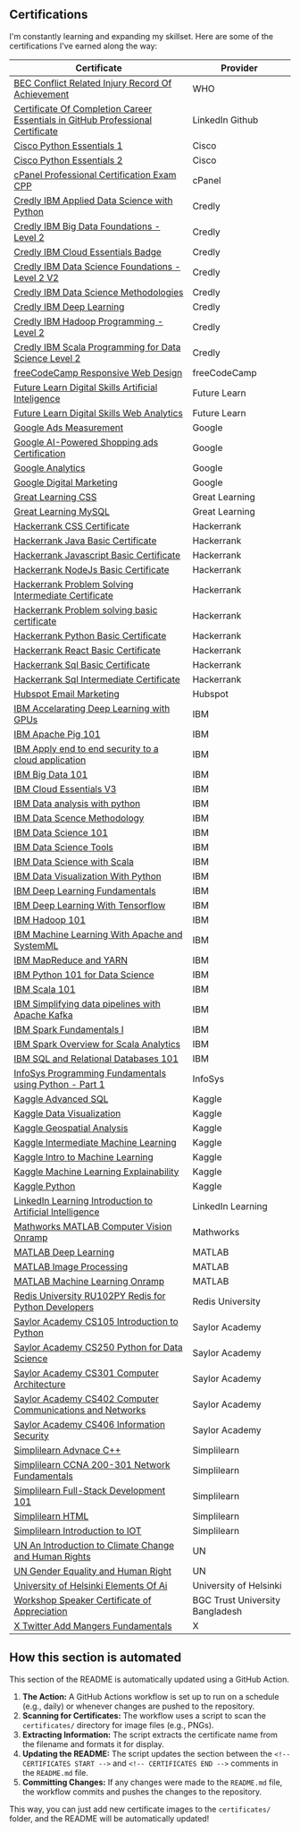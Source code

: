 ## Certifications

I'm constantly learning and expanding my skillset. Here are some of the certifications I've earned along the way:


| Certificate | Provider | 
|---|---|
| [BEC Conflict Related Injury Record Of Achievement](./certificates/BEC_Conflict_Related_Injury_Record_Of_Achievement.png) | WHO | 
| [Certificate Of Completion Career Essentials in GitHub Professional Certificate](./certificates/Certificate_Of_Completion_Career_Essentials_in_GitHub_Professional_Certificate.png) | LinkedIn Github | 
| [Cisco Python Essentials 1](./certificates/Cisco_Python_Essentials_1.png) | Cisco | 
| [Cisco Python Essentials 2](./certificates/Cisco_Python_Essentials_2.png) | Cisco | 
| [cPanel Professional Certification Exam CPP](./certificates/cPanel_Professional_Certification_Exam_CPP.png) | cPanel | 
| [Credly IBM Applied Data Science with Python](./certificates/Credly_IBM_Applied_Data_Science_with_Python.png) | Credly | 
| [Credly IBM Big Data Foundations - Level 2](./certificates/Credly_IBM_Big_Data_Foundations_-_Level_2.png) | Credly | 
| [Credly IBM Cloud Essentials Badge](./certificates/Credly_IBM_Cloud_Essentials_Badge.png) | Credly | 
| [Credly IBM Data Science Foundations - Level 2 V2](./certificates/Credly_IBM_Data_Science_Foundations_-_Level_2_V2.png) | Credly | 
| [Credly IBM Data Science Methodologies](./certificates/Credly_IBM_Data_Science_Methodologies.png) | Credly | 
| [Credly IBM Deep Learning](./certificates/Credly_IBM_Deep_Learning.png) | Credly | 
| [Credly IBM Hadoop Programming - Level 2](./certificates/Credly_IBM_Hadoop_Programming_-_Level_2.png) | Credly | 
| [Credly IBM Scala Programming for Data Science Level 2](./certificates/Credly_IBM_Scala_Programming_for_Data_Science_Level_2.png) | Credly | 
| [freeCodeCamp Responsive Web Design](./certificates/freeCodeCamp_Responsive_Web_Design.png) | freeCodeCamp | 
| [Future Learn Digital Skills Artificial Inteligence](./certificates/Future_Learn_Digital_Skills_Artificial_Inteligence.png) | Future Learn | 
| [Future Learn Digital Skills Web Analytics](./certificates/Future_Learn_Digital_Skills_Web_Analytics.png) | Future Learn | 
| [Google Ads Measurement](./certificates/Google_Ads_Measurement.png) | Google | 
| [Google AI-Powered Shopping ads Certification](./certificates/Google_AI-Powered_Shopping_ads_Certification.png) | Google | 
| [Google Analytics](./certificates/Google_Analytics.png) | Google | 
| [Google Digital Marketing](./certificates/Google_Digital_Marketing.png) | Google | 
| [Great Learning CSS](./certificates/Great_Learning_CSS.png) | Great Learning | 
| [Great Learning MySQL](./certificates/Great_Learning_MySQL.png) | Great Learning | 
| [Hackerrank CSS Certificate](./certificates/Hackerrank_CSS_Certificate.png) | Hackerrank | 
| [Hackerrank Java Basic Certificate](./certificates/Hackerrank_Java_Basic_Certificate.png) | Hackerrank | 
| [Hackerrank Javascript Basic Certificate](./certificates/Hackerrank_Javascript_Basic_Certificate.png) | Hackerrank | 
| [Hackerrank NodeJs Basic Certificate](./certificates/Hackerrank_NodeJs_Basic_Certificate.png) | Hackerrank | 
| [Hackerrank Problem Solving Intermediate Certificate](./certificates/Hackerrank_Problem_Solving_Intermediate_Certificate.png) | Hackerrank | 
| [Hackerrank Problem solving basic certificate](./certificates/Hackerrank_Problem_solving_basic_certificate.png) | Hackerrank | 
| [Hackerrank Python Basic Certificate](./certificates/Hackerrank_Python_Basic_Certificate.png) | Hackerrank | 
| [Hackerrank React Basic Certificate](./certificates/Hackerrank_React_Basic_Certificate.png) | Hackerrank | 
| [Hackerrank Sql Basic Certificate](./certificates/Hackerrank_Sql_Basic_Certificate.png) | Hackerrank | 
| [Hackerrank Sql Intermediate Certificate](./certificates/Hackerrank_Sql_Intermediate_Certificate.png) | Hackerrank | 
| [Hubspot Email Marketing](./certificates/Hubspot_Email_Marketing.png) | Hubspot | 
| [IBM Accelarating Deep Learning with GPUs](./certificates/IBM_Accelarating_Deep_Learning_with_GPUs.png) | IBM | 
| [IBM Apache Pig 101](./certificates/IBM_Apache_Pig_101.png) | IBM | 
| [IBM Apply end to end security to a cloud application](./certificates/IBM_Apply_end_to_end_security_to_a_cloud_application.png) | IBM | 
| [IBM Big Data 101](./certificates/IBM_Big_Data_101.png) | IBM | 
| [IBM Cloud Essentials V3](./certificates/IBM_Cloud_Essentials_V3.png) | IBM | 
| [IBM Data analysis with python](./certificates/IBM_Data_analysis_with_python.png) | IBM | 
| [IBM Data Scence Methodology](./certificates/IBM_Data_Scence_Methodology.png) | IBM | 
| [IBM Data Science 101](./certificates/IBM_Data_Science_101.png) | IBM | 
| [IBM Data Science Tools](./certificates/IBM_Data_Science_Tools.png) | IBM | 
| [IBM Data Science with Scala](./certificates/IBM_Data_Science_with_Scala.png) | IBM | 
| [IBM Data Visualization With Python](./certificates/IBM_Data_Visualization_With_Python.png) | IBM | 
| [IBM Deep Learning Fundamentals](./certificates/IBM_Deep_Learning_Fundamentals.png) | IBM | 
| [IBM Deep Learning With Tensorflow](./certificates/IBM_Deep_Learning_With_Tensorflow.png) | IBM | 
| [IBM Hadoop 101](./certificates/IBM_Hadoop_101.png) | IBM | 
| [IBM Machine Learning With Apache and SystemML](./certificates/IBM_Machine_Learning_With_Apache_and_SystemML.png) | IBM | 
| [IBM MapReduce and YARN](./certificates/IBM_MapReduce_and_YARN.png) | IBM | 
| [IBM Python 101 for Data Science](./certificates/IBM_Python_101_for_Data_Science.png) | IBM | 
| [IBM Scala 101](./certificates/IBM_Scala_101.png) | IBM | 
| [IBM Simplifying data pipelines with Apache Kafka](./certificates/IBM_Simplifying_data_pipelines_with_Apache_Kafka.png) | IBM | 
| [IBM Spark Fundamentals I](./certificates/IBM_Spark_Fundamentals_I.png) | IBM | 
| [IBM Spark Overview for Scala Analytics](./certificates/IBM_Spark_Overview_for_Scala_Analytics.png) | IBM | 
| [IBM SQL and Relational Databases 101](./certificates/IBM_SQL_and_Relational_Databases_101.png) | IBM | 
| [InfoSys Programming Fundamentals using Python - Part 1](./certificates/InfoSys_Programming_Fundamentals_using_Python_-_Part_1.png) | InfoSys | 
| [Kaggle Advanced SQL](./certificates/Kaggle_Advanced_SQL.png) | Kaggle | 
| [Kaggle Data Visualization](./certificates/Kaggle_Data_Visualization.png) | Kaggle | 
| [Kaggle Geospatial Analysis](./certificates/Kaggle_Geospatial_Analysis.png) | Kaggle | 
| [Kaggle Intermediate Machine Learning](./certificates/Kaggle_Intermediate_Machine_Learning.png) | Kaggle | 
| [Kaggle Intro to Machine Learning](./certificates/Kaggle_Intro_to_Machine_Learning.png) | Kaggle | 
| [Kaggle Machine Learning Explainability](./certificates/Kaggle_Machine_Learning_Explainability.png) | Kaggle | 
| [Kaggle Python](./certificates/Kaggle_Python.png) | Kaggle | 
| [LinkedIn Learning Introduction to Artificial Intelligence](./certificates/LinkedIn_Learning_Introduction_to_Artificial_Intelligence.png) | LinkedIn Learning | 
| [Mathworks MATLAB Computer Vision Onramp](./certificates/Mathworks_MATLAB_Computer_Vision_Onramp.png) | Mathworks | 
| [MATLAB Deep Learning](./certificates/MATLAB_Deep_Learning.png) | MATLAB | 
| [MATLAB Image Processing](./certificates/MATLAB_Image_Processing.png) | MATLAB | 
| [MATLAB Machine Learning Onramp](./certificates/MATLAB_Machine_Learning_Onramp.png) | MATLAB | 
| [Redis University RU102PY Redis for Python Developers](./certificates/Redis_University_RU102PY_Redis_for_Python_Developers.png) | Redis University | 
| [Saylor Academy CS105 Introduction to Python](./certificates/Saylor_Academy_CS105_Introduction_to_Python.png) | Saylor Academy | 
| [Saylor Academy CS250 Python for Data Science](./certificates/Saylor_Academy_CS250_Python_for_Data_Science.png) | Saylor Academy | 
| [Saylor Academy CS301 Computer Architecture](./certificates/Saylor_Academy_CS301_Computer_Architecture.png) | Saylor Academy | 
| [Saylor Academy CS402 Computer Communications and Networks](./certificates/Saylor_Academy_CS402_Computer_Communications_and_Networks.png) | Saylor Academy | 
| [Saylor Academy CS406 Information Security](./certificates/Saylor_Academy_CS406_Information_Security.png) | Saylor Academy | 
| [Simplilearn Advnace C++](./certificates/Simplilearn_Advnace_C++.png) | Simplilearn | 
| [Simplilearn CCNA 200-301 Network Fundamentals](./certificates/Simplilearn_CCNA_200-301_Network_Fundamentals.png) | Simplilearn | 
| [Simplilearn Full-Stack Development 101](./certificates/Simplilearn_Full-Stack_Development_101.png) | Simplilearn | 
| [Simplilearn HTML](./certificates/Simplilearn_HTML.png) | Simplilearn | 
| [Simplilearn Introduction to IOT](./certificates/Simplilearn_Introduction_to_IOT.png) | Simplilearn | 
| [UN An Introduction to Climate Change and Human Rights](./certificates/UN_An_Introduction_to_Climate_Change_and_Human_Rights.png) | UN | 
| [UN Gender Equality and Human Right](./certificates/UN_Gender_Equality_and_Human_Right.png) | UN | 
| [University of Helsinki Elements Of Ai](./certificates/University_of_Helsinki_Elements_Of_Ai.png) | University of Helsinki | 
| [Workshop Speaker Certificate of Appreciation](./certificates/Workshop_Speaker_Certificate_of_Appreciation.png) | BGC Trust University Bangladesh | 
| [X Twitter Add Mangers Fundamentals](./certificates/X_Twitter_Add_Mangers_Fundamentals.png) | X | 


## How this section is automated

This section of the README is automatically updated using a GitHub Action. 

1. **The Action:** A GitHub Actions workflow is set up to run on a schedule (e.g., daily) or whenever changes are pushed to the repository.
2. **Scanning for Certificates:** The workflow uses a script to scan the `certificates/` directory for image files (e.g., PNGs).
3. **Extracting Information:** The script extracts the certificate name from the filename and formats it for display.
4. **Updating the README:** The script updates the section between the `<!-- CERTIFICATES START -->` and `<!-- CERTIFICATES END -->` comments in the `README.md` file. 
5. **Committing Changes:** If any changes were made to the `README.md` file, the workflow commits and pushes the changes to the repository.

This way, you can just add new certificate images to the `certificates/` folder, and the README will be automatically updated! 
